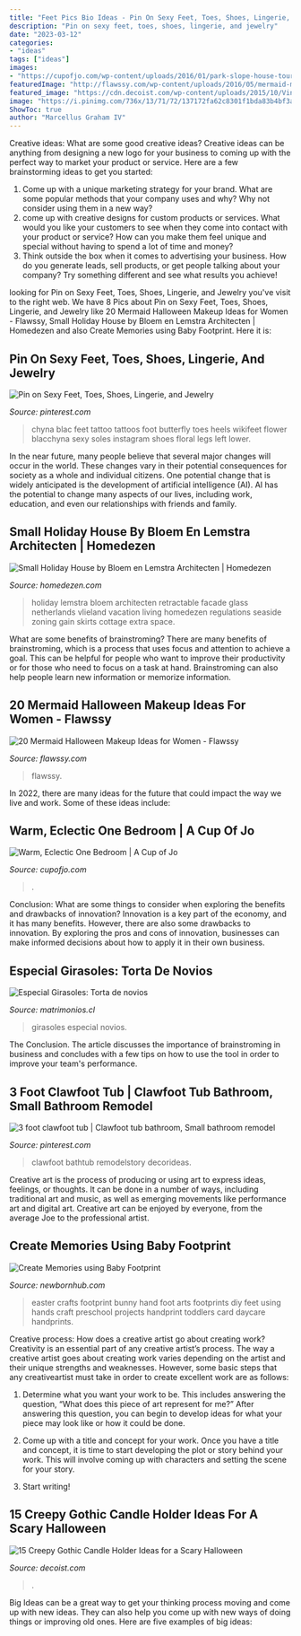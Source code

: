 ```yaml
---
title: "Feet Pics Bio Ideas - Pin On Sexy Feet, Toes, Shoes, Lingerie, And Jewelry"
description: "Pin on sexy feet, toes, shoes, lingerie, and jewelry"
date: "2023-03-12"
categories:
- "ideas"
tags: ["ideas"]
images:
- "https://cupofjo.com/wp-content/uploads/2016/01/park-slope-house-tour.jpg"
featuredImage: "http://flawssy.com/wp-content/uploads/2016/05/mermaid-makeup-for-halloween.jpg"
featured_image: "https://cdn.decoist.com/wp-content/uploads/2015/10/Vintage-lanterns-with-pillar-candles.jpg"
image: "https://i.pinimg.com/736x/13/71/72/137172fa62c8301f1bda83b4bf3a8b27.jpg"
ShowToc: true
author: "Marcellus Graham IV"
---
```



Creative ideas: What are some good creative ideas?
Creative ideas can be anything from designing a new logo for your business to coming up with the perfect way to market your product or service. Here are a few brainstorming ideas to get you started: 
1. Come up with a unique marketing strategy for your brand. What are some popular methods that your company uses and why? Why not consider using them in a new way? 
2. come up with creative designs for custom products or services. What would you like your customers to see when they come into contact with your product or service? How can you make them feel unique and special without having to spend a lot of time and money? 
3. Think outside the box when it comes to advertising your business. How do you generate leads, sell products, or get people talking about your company? Try something different and see what results you achieve!

	

		
looking for Pin on Sexy Feet, Toes, Shoes, Lingerie, and Jewelry you've visit to the right web. We have 8 Pics about Pin on Sexy Feet, Toes, Shoes, Lingerie, and Jewelry like 20 Mermaid Halloween Makeup Ideas for Women - Flawssy, Small Holiday House by Bloem en Lemstra Architecten | Homedezen and also Create Memories using Baby Footprint. Here it is:
		
    
## Pin On Sexy Feet, Toes, Shoes, Lingerie, And Jewelry

<img loading=lazy src="https://i.pinimg.com/736x/e5/fb/2c/e5fb2c00c90225b8eee240d410de8658.jpg" onerror="this.onerror=null;this.src='https://tse4.mm.bing.net/th?id=OIP.52WIrqnLRQJ48VPwuotw0gHaHa&amp;pid=15.1';" alt="Pin on Sexy Feet, Toes, Shoes, Lingerie, and Jewelry">

_Source: pinterest.com_

>chyna blac feet tattoo tattoos foot butterfly toes heels wikifeet flower blacchyna sexy soles instagram shoes floral legs left lower. 

	

In the near future, many people believe that several major changes will occur in the world. These changes vary in their potential consequences for society as a whole and individual citizens. One potential change that is widely anticipated is the development of artificial intelligence (AI). AI has the potential to change many aspects of our lives, including work, education, and even our relationships with friends and family.

    
## Small Holiday House By Bloem En Lemstra Architecten | Homedezen

<img loading=lazy src="http://www.homedezen.com/wp-content/uploads/2015/05/Small-Holiday-House-by-Bloem-en-Lemstra-Architecten-15.jpg" onerror="this.onerror=null;this.src='https://tse1.mm.bing.net/th?id=OIP.RCpcnnLMZ_ZsAwWKIrSf9wHaE8&amp;pid=15.1';" alt="Small Holiday House by Bloem en Lemstra Architecten | Homedezen">

_Source: homedezen.com_

>holiday lemstra bloem architecten retractable facade glass netherlands vlieland vacation living homedezen regulations seaside zoning gain skirts cottage extra space. 

	

What are some benefits of brainstroming?
There are many benefits of brainstroming, which is a process that uses focus and attention to achieve a goal. This can be helpful for people who want to improve their productivity or for those who need to focus on a task at hand. Brainstroming can also help people learn new information or memorize information.

    
## 20 Mermaid Halloween Makeup Ideas For Women - Flawssy

<img loading=lazy src="http://flawssy.com/wp-content/uploads/2016/05/mermaid-makeup-for-halloween.jpg" onerror="this.onerror=null;this.src='https://tse3.mm.bing.net/th?id=OIP.udu8w-NcXXyrYKBJ93OxswHaJ6&amp;pid=15.1';" alt="20 Mermaid Halloween Makeup Ideas for Women - Flawssy">

_Source: flawssy.com_

>flawssy. 

	

In 2022, there are many ideas for the future that could impact the way we live and work. Some of these ideas include:

    
## Warm, Eclectic One Bedroom | A Cup Of Jo

<img loading=lazy src="https://cupofjo.com/wp-content/uploads/2016/01/park-slope-house-tour.jpg" onerror="this.onerror=null;this.src='https://tse1.mm.bing.net/th?id=OIP.ZKSGG6y454wWJPKQ5ziqmwHaKt&amp;pid=15.1';" alt="Warm, Eclectic One Bedroom | A Cup of Jo">

_Source: cupofjo.com_

>. 

	

Conclusion: What are some things to consider when exploring the benefits and drawbacks of innovation?
Innovation is a key part of the economy, and it has many benefits. However, there are also some drawbacks to innovation. By exploring the pros and cons of innovation, businesses can make informed decisions about how to apply it in their own business.

    
## Especial Girasoles: Torta De Novios

<img loading=lazy src="https://cdn0.matrimonios.cl/usr/5/0/4/9/cfb_190060.jpg" onerror="this.onerror=null;this.src='https://tse2.mm.bing.net/th?id=OIP.QuZyXorU0x1cVfLknBNvGwAAAA&amp;pid=15.1';" alt="Especial Girasoles: Torta de novios">

_Source: matrimonios.cl_

>girasoles especial novios. 

	

The Conclusion.
The article discusses the importance of brainstroming in business and concludes with a few tips on how to use the tool in order to improve your team's performance.

    
## 3 Foot Clawfoot Tub | Clawfoot Tub Bathroom, Small Bathroom Remodel

<img loading=lazy src="https://i.pinimg.com/736x/13/71/72/137172fa62c8301f1bda83b4bf3a8b27.jpg" onerror="this.onerror=null;this.src='https://tse3.mm.bing.net/th?id=OIP.IC7Ssic6Ya7cr5xhBLwxHAHaLH&amp;pid=15.1';" alt="3 foot clawfoot tub | Clawfoot tub bathroom, Small bathroom remodel">

_Source: pinterest.com_

>clawfoot bathtub remodelstory decorideas. 

	

Creative art is the process of producing or using art to express ideas, feelings, or thoughts. It can be done in a number of ways, including traditional art and music, as well as emerging movements like performance art and digital art. Creative art can be enjoyed by everyone, from the average Joe to the professional artist.

    
## Create Memories Using Baby Footprint

<img loading=lazy src="https://www.newbornhub.com/images/footprint-easter.jpg" onerror="this.onerror=null;this.src='https://tse4.mm.bing.net/th?id=OIP.ZPHFkQh8xWD46Q7Jy-FB-AHaLG&amp;pid=15.1';" alt="Create Memories using Baby Footprint">

_Source: newbornhub.com_

>easter crafts footprint bunny hand foot arts footprints diy feet using hands craft preschool projects handprint toddlers card daycare handprints. 

	

Creative process: How does a creative artist go about creating work?
Creativity is an essential part of any creative artist’s process. The way a creative artist goes about creating work varies depending on the artist and their unique strengths and weaknesses. However, some basic steps that any creativeartist must take in order to create excellent work are as follows:
1. Determine what you want your work to be. This includes answering the question, “What does this piece of art represent for me?” After answering this question, you can begin to develop ideas for what your piece may look like or how it could be done.

2. Come up with a title and concept for your work. Once you have a title and concept, it is time to start developing the plot or story behind your work. This will involve coming up with characters and setting the scene for your story.

3. Start writing!

    
## 15 Creepy Gothic Candle Holder Ideas For A Scary Halloween

<img loading=lazy src="https://cdn.decoist.com/wp-content/uploads/2015/10/Vintage-lanterns-with-pillar-candles.jpg" onerror="this.onerror=null;this.src='https://tse1.mm.bing.net/th?id=OIP.6XiD-m-ikW8ylE1iE7Qy3QHaNW&amp;pid=15.1';" alt="15 Creepy Gothic Candle Holder Ideas for a Scary Halloween">

_Source: decoist.com_

>. 

	

Big Ideas can be a great way to get your thinking process moving and come up with new ideas. They can also help you come up with new ways of doing things or improving old ones. Here are five examples of big ideas: 

